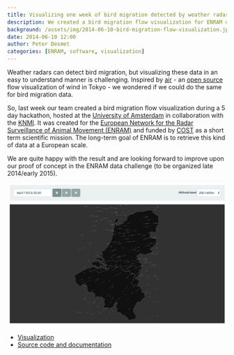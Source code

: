 ```yaml
---
title: Visualizing one week of bird migration detected by weather radars
description: We created a bird migration flow visualization for ENRAM during a 5 day hackathon.
background: /assets/img/2014-06-10-bird-migration-flow-visualization.jpg
date: 2014-06-10 12:00
author: Peter Desmet
categories: [ENRAM, software, visualization]
---
```


Weather radars can detect bird migration, but visualizing these data in an easy to understand manner is challenging. Inspired by [air](http://air.nullschool.net) - an [open source](https://github.com/cambecc/air) flow visualization of wind in Tokyo - we wondered if we could do the same for bird migration data.

So, last week our team created a bird migration flow visualization during a 5 day hackathon, hosted at the [University of Amsterdam](https://ibed.uva.nl/) in collaboration with the [KNMI](http://www.knmi.nl/). It was created for the [European Network for the Radar Surveillance of Animal Movement (ENRAM)](http://enram.eu) and funded by [COST](http://cost.eu/) as a short term scientific mission. The long-term goal of ENRAM is to retrieve this kind of data at a European scale.

We are quite happy with the result and are looking forward to improve upon our proof of concept in the ENRAM data challenge (to be organized late 2014/early 2015).

[![screenshot](/assets/img/post-bird-migration-flow-visualization.png)](http://enram.github.io/bird-migration-flow-visualization/viz/)

* [Visualization](http://enram.github.io/bird-migration-flow-visualization/viz/)
* [Source code and documentation](https://github.com/enram/bird-migration-flow-visualization)
